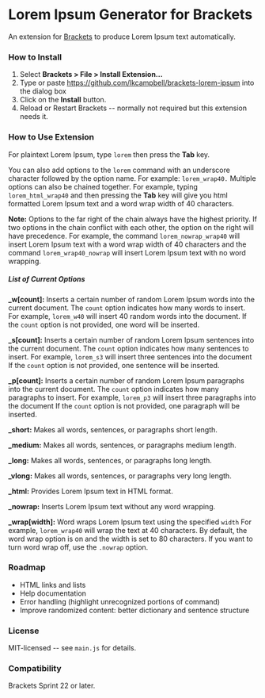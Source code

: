 # Lorem Ipsum Generator for Brackets
An extension for [Brackets](https://github.com/adobe/brackets/) to produce
Lorem Ipsum text automatically.

### How to Install
1. Select **Brackets > File > Install Extension...**
2. Type or paste https://github.com/lkcampbell/brackets-lorem-ipsum into the
dialog box
3. Click on the **Install** button.
4. Reload or Restart Brackets -- normally not required but this extension
needs it.

### How to Use Extension
For plaintext Lorem Ipsum, type `lorem` then press the **Tab** key.

You can also add options to the `lorem` command with an underscore character
followed by the option name. For example: `lorem_wrap40.` Multiple options
can also be chained together. For example, typing `lorem_html_wrap40` and
then pressing the **Tab** key will give you html formatted Lorem Ipsum text
and a word wrap width of 40 characters.

**Note:** Options to the far right of the chain always have the highest
priority. If two options in the chain conflict with each other, the option
on the right will have precedence. For example, the command `lorem_nowrap_wrap40`
will insert Lorem Ipsum text with a word wrap width of 40 characters and the
command `lorem_wrap40_nowrap` will insert Lorem Ipsum text with no word wrapping.

##### List of Current Options
**_w[count]:** Inserts a certain number of random Lorem Ipsum words into the
current document.  The `count` option indicates how many words to insert.
For example, `lorem_w40` will insert 40 random words into the document.  If
the `count` option is not provided, one word will be inserted.

**_s[count]:** Inserts a certain number of random Lorem Ipsum sentences into
the current document.  The `count` option indicates how many sentences to insert.
For example, `lorem_s3` will insert three sentences into the document
If the `count` option is not provided, one sentence will be inserted.

**_p[count]:** Inserts a certain number of random Lorem Ipsum paragraphs into
the current document.  The `count` option indicates how many paragraphs to insert.
For example, `lorem_p3` will insert three paragraphs into the document
If the `count` option is not provided, one paragraph will be inserted.

**_short:** Makes all words, sentences, or paragraphs short length.

**_medium:** Makes all words, sentences, or paragraphs medium length.

**_long:** Makes all words, sentences, or paragraphs long length.

**_vlong:** Makes all words, sentences, or paragraphs very long length.

**_html:** Provides Lorem Ipsum text in HTML format.

**_nowrap:** Inserts Lorem Ipsum text without any word wrapping.

**_wrap[width]:** Word wraps Lorem Ipsum text using the specified `width`
For example, `lorem_wrap40` will wrap the text at 40 characters.  By default,
the word wrap option is on and the width is set to 80 characters.  If you want
to turn word wrap off, use the `.nowrap` option.

### Roadmap

* HTML links and lists
* Help documentation
* Error handling (highlight unrecognized portions of command)
* Improve randomized content: better dictionary and sentence structure

### License
MIT-licensed -- see `main.js` for details.

### Compatibility
Brackets Sprint 22 or later.
